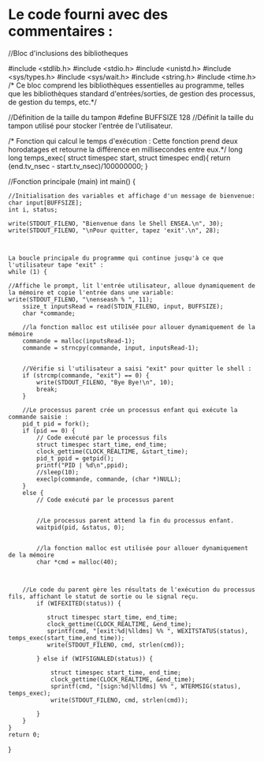 # Le code fourni avec des commentaires : 
//Bloc d'inclusions des bibliotheques 

#include <stdlib.h>
#include <stdio.h>
#include <unistd.h>
#include <sys/types.h>
#include <sys/wait.h>
#include <string.h>
#include <time.h>
/* Ce bloc comprend les bibliothèques essentielles au programme, telles que les bibliothèques standard d'entrées/sorties, de gestion des processus, de gestion du temps, etc.*/



//Définition de la taille du tampon
#define BUFFSIZE 128 
//Définit la taille du tampon utilisé pour stocker l'entrée de l'utilisateur.



/* Fonction qui calcul le temps d'exécution :
Cette fonction prend deux horodatages et retourne la différence en millisecondes entre eux.*/
long long temps_exec( struct timespec start, struct timespec end){
    return (end.tv_nsec - start.tv_nsec)/100000000;
} 



//Fonction principale (main)
int main() {
    
    //Initialisation des variables et affichage d'un message de bienvenue:
    char input[BUFFSIZE];
    int i, status;
    
    write(STDOUT_FILENO, "Bienvenue dans le Shell ENSEA.\n", 30);
    write(STDOUT_FILENO, "\nPour quitter, tapez 'exit'.\n", 28);
    
    
    
    La boucle principale du programme qui continue jusqu'à ce que l'utilisateur tape "exit" :    
    while (1) {
    
    //Affiche le prompt, lit l'entrée utilisateur, alloue dynamiquement de la mémoire et copie l'entrée dans une variable:
    write(STDOUT_FILENO, "\nenseash % ", 11);
        ssize_t inputsRead = read(STDIN_FILENO, input, BUFFSIZE);
        char *commande;
        
        //la fonction malloc est utilisée pour allouer dynamiquement de la mémoire
        commande = malloc(inputsRead-1);
        commande = strncpy(commande, input, inputsRead-1);
        
        
        //Vérifie si l'utilisateur a saisi "exit" pour quitter le shell :
        if (strcmp(commande, "exit") == 0) {
            write(STDOUT_FILENO, "Bye Bye!\n", 10);
            break; 
        }

        //Le processus parent crée un processus enfant qui exécute la commande saisie : 
        pid_t pid = fork();
        if (pid == 0) { 
            // Code exécuté par le processus fils
            struct timespec start_time, end_time;
            clock_gettime(CLOCK_REALTIME, &start_time);
            pid_t ppid = getpid();
            printf("PID | %d\n",ppid);
            //sleep(10);
            execlp(commande, commande, (char *)NULL);
        }
        else {
            // Code exécuté par le processus parent
            
            
            //Le processus parent attend la fin du processus enfant.
            waitpid(pid, &status, 0);
            
            
            //la fonction malloc est utilisée pour allouer dynamiquement de la mémoire
            char *cmd = malloc(40);
            
            
            
        //Le code du parent gère les résultats de l'exécution du processus fils, affichant le statut de sortie ou le signal reçu.
            if (WIFEXITED(status)) {
                
               struct timespec start_time, end_time;
               clock_gettime(CLOCK_REALTIME, &end_time);
               sprintf(cmd, "[exit:%d|%lldms] %% ", WEXITSTATUS(status), temps_exec(start_time,end_time));
               write(STDOUT_FILENO, cmd, strlen(cmd));
                
            } else if (WIFSIGNALED(status)) {
                 
                struct timespec start_time, end_time;
                clock_gettime(CLOCK_REALTIME, &end_time);
                sprintf(cmd, "[sign:%d|%lldms] %% ", WTERMSIG(status), temps_exec); 
                write(STDOUT_FILENO, cmd, strlen(cmd)); 
                
            }
        }   
    }
    return 0;
}
